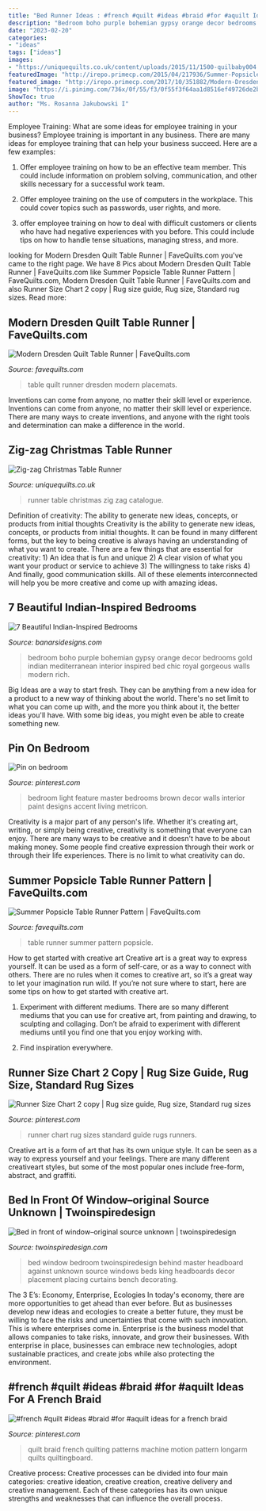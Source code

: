 ```yaml
---
title: "Bed Runner Ideas : #french #quilt #ideas #braid #for #aquilt Ideas For A French Braid"
description: "Bedroom boho purple bohemian gypsy orange decor bedrooms gold indian mediterranean interior inspired bed chic royal gorgeous walls modern rich"
date: "2023-02-20"
categories:
- "ideas"
tags: ["ideas"]
images:
- "https://uniquequilts.co.uk/content/uploads/2015/11/1500-quilbaby004.jpg"
featuredImage: "http://irepo.primecp.com/2015/04/217936/Summer-Popsicle-Table-Runner-Pattern_ExtraLarge700_ID-965486.jpg?v=965486"
featured_image: "http://irepo.primecp.com/2017/10/351882/Modern-Dresden-Quilt-Table-Runner_ExtraLarge1000_ID-2486383.jpg?v=2486383"
image: "https://i.pinimg.com/736x/0f/55/f3/0f55f3f64aa1d8516ef49726de2b6af7--bedroom-decor-bedroom-ideas.jpg"
ShowToc: true
author: "Ms. Rosanna Jakubowski I"
---
```



Employee Training: What are some ideas for employee training in your business?
Employee training is important in any business. There are many ideas for employee training that can help your business succeed. Here are a few examples:
1. Offer employee training on how to be an effective team member. This could include information on problem solving, communication, and other skills necessary for a successful work team.

2. Offer employee training on the use of computers in the workplace. This could cover topics such as passwords, user rights, and more.

3. offer employee training on how to deal with difficult customers or clients who have had negative experiences with you before. This could include tips on how to handle tense situations, managing stress, and more.

	

		
looking for Modern Dresden Quilt Table Runner | FaveQuilts.com you've came to the right page. We have 8 Pics about Modern Dresden Quilt Table Runner | FaveQuilts.com like Summer Popsicle Table Runner Pattern | FaveQuilts.com, Modern Dresden Quilt Table Runner | FaveQuilts.com and also Runner Size Chart 2 copy | Rug size guide, Rug size, Standard rug sizes. Read more:
		
    
## Modern Dresden Quilt Table Runner | FaveQuilts.com

<img loading=lazy src="http://irepo.primecp.com/2017/10/351882/Modern-Dresden-Quilt-Table-Runner_ExtraLarge1000_ID-2486383.jpg?v=2486383" onerror="this.onerror=null;this.src='https://tse3.mm.bing.net/th?id=OIP.iY8Ff_wrtFm-9HFOBem3fwHaFI&amp;pid=15.1';" alt="Modern Dresden Quilt Table Runner | FaveQuilts.com">

_Source: favequilts.com_

>table quilt runner dresden modern placemats. 

	

Inventions can come from anyone, no matter their skill level or experience.
Inventions can come from anyone, no matter their skill level or experience. There are many ways to create inventions, and anyone with the right tools and determination can make a difference in the world.

    
## Zig-zag Christmas Table Runner

<img loading=lazy src="https://uniquequilts.co.uk/content/uploads/2015/11/1500-quilbaby004.jpg" onerror="this.onerror=null;this.src='https://tse4.mm.bing.net/th?id=OIP.pQN4N69ktIQx8meypN3cGwHaLH&amp;pid=15.1';" alt="Zig-zag Christmas Table Runner">

_Source: uniquequilts.co.uk_

>runner table christmas zig zag catalogue. 

	

Definition of creativity: The ability to generate new ideas, concepts, or products from initial thoughts
Creativity is the ability to generate new ideas, concepts, or products from initial thoughts. It can be found in many different forms, but the key to being creative is always having an understanding of what you want to create. There are a few things that are essential for creativity: 1) An idea that is fun and unique 2) A clear vision of what you want your product or service to achieve 3) The willingness to take risks 4) And finally, good communication skills. All of these elements interconnected will help you be more creative and come up with amazing ideas.

    
## 7 Beautiful Indian-Inspired Bedrooms

<img loading=lazy src="https://www.banarsidesigns.com/blog/wp-content/uploads/2017/04/purple-orange-indian-style-decor.jpg" onerror="this.onerror=null;this.src='https://tse4.mm.bing.net/th?id=OIP.MPWN8QWaaW0yy0Im2ihm2wHaLQ&amp;pid=15.1';" alt="7 Beautiful Indian-Inspired Bedrooms">

_Source: banarsidesigns.com_

>bedroom boho purple bohemian gypsy orange decor bedrooms gold indian mediterranean interior inspired bed chic royal gorgeous walls modern rich. 

	

Big Ideas are a way to start fresh. They can be anything from a new idea for a product to a new way of thinking about the world. There's no set limit to what you can come up with, and the more you think about it, the better ideas you'll have. With some big ideas, you might even be able to create something new.

    
## Pin On Bedroom

<img loading=lazy src="https://i.pinimg.com/736x/0f/55/f3/0f55f3f64aa1d8516ef49726de2b6af7--bedroom-decor-bedroom-ideas.jpg" onerror="this.onerror=null;this.src='https://tse1.mm.bing.net/th?id=OIP.8SDYIwcK30Z04Va0ZS4bCQHaEo&amp;pid=15.1';" alt="Pin on bedroom">

_Source: pinterest.com_

>bedroom light feature master bedrooms brown decor walls interior paint designs accent living metricon. 

	

Creativity is a major part of any person's life. Whether it's creating art, writing, or simply being creative, creativity is something that everyone can enjoy. There are many ways to be creative and it doesn't have to be about making money. Some people find creative expression through their work or through their life experiences. There is no limit to what creativity can do.

    
## Summer Popsicle Table Runner Pattern | FaveQuilts.com

<img loading=lazy src="http://irepo.primecp.com/2015/04/217936/Summer-Popsicle-Table-Runner-Pattern_ExtraLarge700_ID-965486.jpg?v=965486" onerror="this.onerror=null;this.src='https://tse4.mm.bing.net/th?id=OIP.A7lxc0U-2rXbHWN45HIp8wHaLG&amp;pid=15.1';" alt="Summer Popsicle Table Runner Pattern | FaveQuilts.com">

_Source: favequilts.com_

>table runner summer pattern popsicle. 

	

How to get started with creative art
Creative art is a great way to express yourself. It can be used as a form of self-care, or as a way to connect with others. There are no rules when it comes to creative art, so it’s a great way to let your imagination run wild. If you’re not sure where to start, here are some tips on how to get started with creative art.
1. Experiment with different mediums. There are so many different mediums that you can use for creative art, from painting and drawing, to sculpting and collaging. Don’t be afraid to experiment with different mediums until you find one that you enjoy working with.

2. Find inspiration everywhere.

    
## Runner Size Chart 2 Copy | Rug Size Guide, Rug Size, Standard Rug Sizes

<img loading=lazy src="https://i.pinimg.com/736x/c3/ff/71/c3ff717a0d49179bf7d2a0ab462fafb5.jpg" onerror="this.onerror=null;this.src='https://tse1.mm.bing.net/th?id=OIP.uB1zoJ9BSt7j4d9_5o7YDgHaLQ&amp;pid=15.1';" alt="Runner Size Chart 2 copy | Rug size guide, Rug size, Standard rug sizes">

_Source: pinterest.com_

>runner chart rug sizes standard guide rugs runners. 

	

Creative art is a form of art that has its own unique style. It can be seen as a way to express yourself and your feelings. There are many different creativeart styles, but some of the most popular ones include free-form, abstract, and graffiti.

    
## Bed In Front Of Window–original Source Unknown | Twoinspiredesign

<img loading=lazy src="http://twoinspiredesign.com/wp-content/uploads/2013/01/Picture-16.jpeg" onerror="this.onerror=null;this.src='https://tse1.mm.bing.net/th?id=OIP.jErYJIO9zJx59MWQhyIiMQHaJR&amp;pid=15.1';" alt="Bed in front of window–original source unknown | twoinspiredesign">

_Source: twoinspiredesign.com_

>bed window bedroom twoinspiredesign behind master headboard against unknown source windows beds king headboards decor placement placing curtains bench decorating. 

	

The 3 E’s: Economy, Enterprise, Ecologies
In today's economy, there are more opportunities to get ahead than ever before. But as businesses develop new ideas and ecologies to create a better future, they must be willing to face the risks and uncertainties that come with such innovation. This is where enterprises come in. Enterprise is the business model that allows companies to take risks, innovate, and grow their businesses. With enterprise in place, businesses can embrace new technologies, adopt sustainable practices, and create jobs while also protecting the environment.

    
## #french #quilt #ideas #braid #for #aquilt Ideas For A French Braid

<img loading=lazy src="https://i.pinimg.com/736x/32/2e/ea/322eeada803db63351229cede4f30ac5.jpg" onerror="this.onerror=null;this.src='https://tse4.mm.bing.net/th?id=OIP.1Rg-lMIPqxYeCctdr087uQHaJ4&amp;pid=15.1';" alt="#french #quilt #ideas #braid #for #aquilt ideas for a french braid">

_Source: pinterest.com_

>quilt braid french quilting patterns machine motion pattern longarm quilts quiltingboard. 

	

Creative process:
Creative processes can be divided into four main categories: creative ideation, creative creation, creative delivery and creative management. Each of these categories has its own unique strengths and weaknesses that can influence the overall process.

